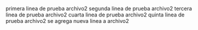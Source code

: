 primera linea de prueba archivo2
segunda linea de prueba archivo2
tercera linea de prueba archivo2
cuarta linea de prueba archivo2
quinta linea de prueba archivo2
se agrega nueva linea a archivo2